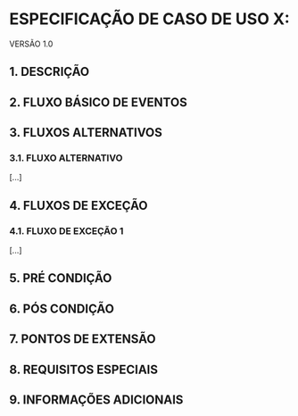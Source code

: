 # ESPECIFICAÇÃO DE CASO DE USO X: <NOME DO CASO DE USO>
VERSÃO 1.0

## 1. DESCRIÇÃO

## 2. FLUXO BÁSICO DE EVENTOS

## 3. FLUXOS ALTERNATIVOS

### 3.1. FLUXO ALTERNATIVO

[...]

## 4. FLUXOS DE EXCEÇÃO

### 4.1. FLUXO DE EXCEÇÃO 1

[...]

## 5. PRÉ CONDIÇÃO

## 6. PÓS CONDIÇÃO

## 7. PONTOS DE EXTENSÃO

## 8. REQUISITOS ESPECIAIS

## 9. INFORMAÇÕES ADICIONAIS

